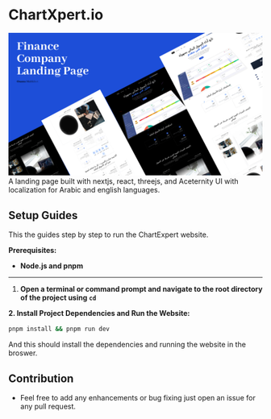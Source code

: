 # ChartXpert.io 
[![Preview](Caver.png)](https://expertchart.netlify.app/)
A landing page built with nextjs, react, threejs, and Aceternity UI with localization for Arabic and english languages.

## Setup Guides
This the guides step by step to run the ChartExpert website.


**Prerequisites:**

-  **Node.js and pnpm**

----

1. **Open a terminal or command prompt and navigate to the root directory of the project using `cd`**


**2. Install Project Dependencies and Run the Website:**
  ```bash
  pnpm install && pnpm run dev
  ```
And this should install the dependencies and running the website in the broswer.
    

## Contribution
- Feel free to add any enhancements or bug fixing just open an issue for any pull request.
